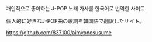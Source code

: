 개인적으로 좋아하는 J-POP 노래 가사를 한국어로 번역한 사이트.

個人的に好きなJ-POP曲の歌詞を韓国語で翻訳したサイト。

https://github.com/837100/aimyonosusume
